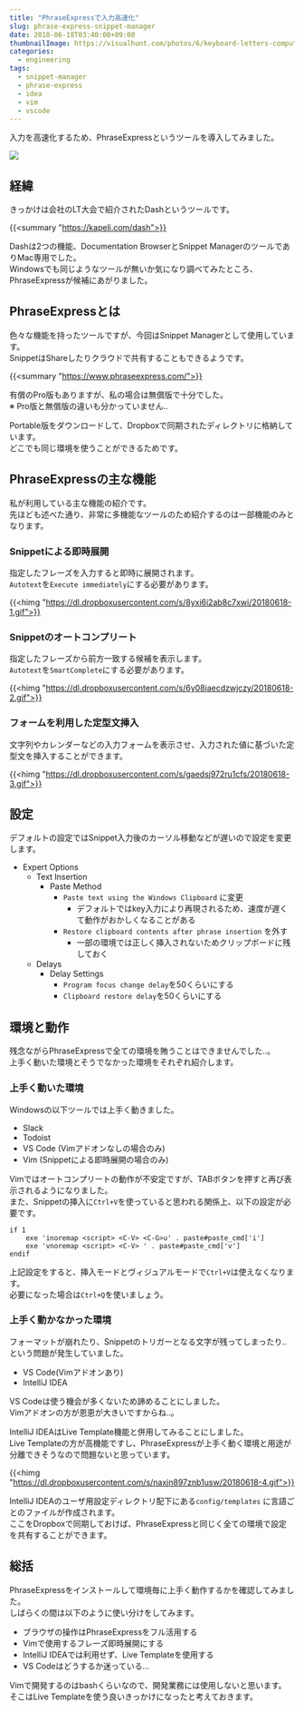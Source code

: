 ```yaml
---
title: "PhraseExpressで入力高速化"
slug: phrase-express-snippet-manager
date: 2018-06-18T03:40:00+09:00
thumbnailImage: https://visualhunt.com/photos/6/keyboard-letters-computer-digital-input-hand.jpg?s=l
categories:
  - engineering
tags:
  - snippet-manager
  - phrase-express
  - idea
  - vim
  - vscode
---
```


入力を高速化するため、PhraseExpressというツールを導入してみました。

<!--more-->

![](https://visualhunt.com/photos/6/keyboard-letters-computer-digital-input-hand.jpg?s=l)

<!--toc-->


経緯
----

きっかけは会社のLT大会で紹介されたDashというツールです。

{{<summary "https://kapeli.com/dash">}}

Dashは2つの機能、Documentation BrowserとSnippet ManagerのツールでありMac専用でした。  
Windowsでも同じようなツールが無いか気になり調べてみたところ、PhraseExpressが候補にあがりました。


PhraseExpressとは
-----------------

色々な機能を持ったツールですが、今回はSnippet Managerとして使用しています。  
SnippetはShareしたりクラウドで共有することもできるようです。

{{<summary "https://www.phraseexpress.com/">}}

有償のPro版もありますが、私の場合は無償版で十分でした。  
※ Pro版と無償版の違いも分かっていません..

Portable版をダウンロードして、Dropboxで同期されたディレクトリに格納しています。  
どこでも同じ環境を使うことができるためです。


PhraseExpressの主な機能
-----------------------

私が利用している主な機能の紹介です。  
先ほども述べた通り、非常に多機能なツールのため紹介するのは一部機能のみとなります。


### Snippetによる即時展開

指定したフレーズを入力すると即時に展開されます。  
`Autotext`を`Execute immediately`にする必要があります。

{{<himg "https://dl.dropboxusercontent.com/s/8yxi6i2ab8c7xwi/20180618-1.gif">}}


### Snippetのオートコンプリート

指定したフレーズから前方一致する候補を表示します。  
`Autotext`を`SmartComplete`にする必要があります。

{{<himg "https://dl.dropboxusercontent.com/s/6y08iaecdzwjczy/20180618-2.gif">}}


### フォームを利用した定型文挿入

文字列やカレンダーなどの入力フォームを表示させ、入力された値に基づいた定型文を挿入することができます。

{{<himg "https://dl.dropboxusercontent.com/s/gaedsj972ru1cfs/20180618-3.gif">}}


設定
----

デフォルトの設定ではSnippet入力後のカーソル移動などが遅いので設定を変更します。

* Expert Options
    * Text Insertion
        * Paste Method
            * `Paste text using the Windows Clipboard` に変更
                * デフォルトではkey入力により再現されるため、速度が遅くて動作がおかしくなることがある
            * `Restore clipboard contents after phrase insertion` を外す
                * 一部の環境では正しく挿入されないためクリップボードに残しておく
    * Delays
        * Delay Settings
            * `Program focus change delay`を50くらいにする
            * `Clipboard restore delay`を50くらいにする


環境と動作
----------

残念ながらPhraseExpressで全ての環境を賄うことはできませんでした..。  
上手く動いた環境とそうでなかった環境をそれぞれ紹介します。


### 上手く動いた環境

Windowsの以下ツールでは上手く動きました。

* Slack
* Todoist
* VS Code (Vimアドオンなしの場合のみ)
* Vim (Snippetによる即時展開の場合のみ)

Vimではオートコンプリートの動作が不安定ですが、TABボタンを押すと再び表示されるようになりました。  
また、Snippetの挿入に`Ctrl+V`を使っていると思われる関係上、以下の設定が必要です。

```
if 1
    exe 'inoremap <script> <C-V> <C-G>u' . paste#paste_cmd['i']
    exe 'vnoremap <script> <C-V> ' . paste#paste_cmd['v']
endif
```

上記設定をすると、挿入モードとヴィジュアルモードで`Ctrl+V`は使えなくなります。  
必要になった場合は`Ctrl+Q`を使いましょう。


### 上手く動かなかった環境

フォーマットが崩れたり、Snippetのトリガーとなる文字が残ってしまったり..という問題が発生していました。

* VS Code(Vimアドオンあり)
* IntelliJ IDEA

VS Codeは使う機会が多くないため諦めることにしました。  
Vimアドオンの方が恩恵が大きいですからね..。

IntelliJ IDEAはLive Template機能と併用してみることにしました。  
Live Templateの方が高機能ですし、PhraseExpressが上手く動く環境と用途が分離できそうなので問題ないと思っています。

{{<himg "https://dl.dropboxusercontent.com/s/naxjn897znb1usw/20180618-4.gif">}}

IntelliJ IDEAのユーザ用設定ディレクトリ配下にある`config/templates` に言語ごとのファイルが作成されます。  
ここをDropboxで同期しておけば、PhraseExpressと同じく全ての環境で設定を共有することができます。


総括
----

PhraseExpressをインストールして環境毎に上手く動作するかを確認してみました。  
しばらくの間は以下のように使い分けをしてみます。

* ブラウザの操作はPhraseExpressをフル活用する
* Vimで使用するフレーズ即時展開にする
* IntelliJ IDEAでは利用せず、Live Templateを使用する
* VS Codeはどうするか迷っている...

Vimで開発するのはbashくらいなので、開発業務には使用しないと思います。  
そこはLive Templateを使う良いきっかけになったと考えておきます。

